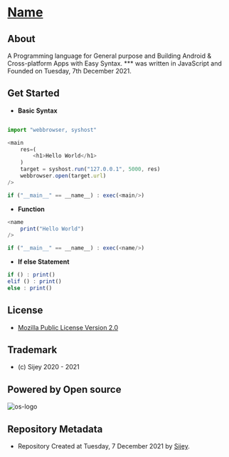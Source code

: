 # [Name]() 

## About
A Programming language for General purpose and Building Android & Cross-platform Apps with Easy Syntax.
*** was written in JavaScript and Founded on Tuesday, 7th December 2021.

## Get Started
- **Basic Syntax**

```js

import "webbrowser, syshost"

<main
    res=(
        <h1>Hello World</h1>
    )
    target = syshost.run("127.0.0.1", 5000, res)
    webbrowser.open(target.url)
/>

if ("__main__" == __name__) : exec(<main/>) 
```

- **Function**
```js
<name
    print("Hello World")
/>

if ("__main__" == __name__) : exec(<name/>) 
```
- **If else Statement**
```js
if () : print() 
elif () : print() 
else : print() 
```

## License
- [Mozilla Public License Version 2.0](https://www.mozilla.org/en-US/MPL/2.0/)

## Trademark
- (c) Sijey 2020 - 2021

## Powered by Open source
![os-logo](https://opensource.org/files/osi_symbol_0.png) 

## Repository Metadata
- Repository Created at Tuesday, 7 December 2021 by [Sijey](https://github.com/sijey-praveen).
